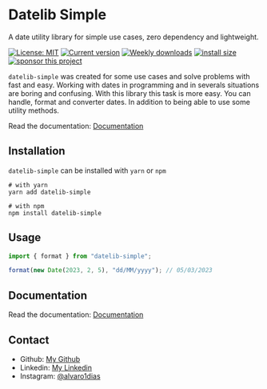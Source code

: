 # Datelib Simple
A date utility library for simple use cases, zero dependency and lightweight.

[![License: MIT](https://img.shields.io/npm/l/datelib-simple?color=blueviolet)](LICENSE.md)
[![Current version](https://img.shields.io/npm/v/datelib-simple?color=blueviolet)](https://www.npmjs.com/package/datelib-simple)
[![Weekly downloads](https://img.shields.io/npm/dw/datelib-simple?color=blueviolet)](https://www.npmjs.com/package/datelib-simple)
[![install size](https://packagephobia.com/badge?p=datelib-simple)](https://packagephobia.com/result?p=datelib-simple)
[![sponsor this project](https://img.shields.io/badge/-%F0%9F%93%9A%20buy%20me%20a%20book-blueviolet)](https://www.buymeacoffee.com/alvaro1dias)

`datelib-simple` was created for some use cases and solve problems with fast and easy. Working with dates in programming and in severals situations are boring and confusing. With this library this task is more easy. You can handle, format and converter dates. In addition to being able to use some utility methods.

Read the documentation: [Documentation](https://alvaroemanuel.tech/datelib-simple/)

## Installation
`datelib-simple` can be installed with `yarn` or `npm`
```shell
# with yarn
yarn add datelib-simple
```

```shell
# with npm
npm install datelib-simple
```

## Usage

```javascript
import { format } from "datelib-simple";

format(new Date(2023, 2, 5), "dd/MM/yyyy"); // 05/03/2023
```
## Documentation

Read the documentation: [Documentation](https://alvaroemanuel.tech/datelib-simple/)
## Contact
- Github: [My Github](https://github.com/alvaroemanuel20)
- Linkedin: [My Linkedin](https://linkedin/in/alvaroemanuel20)
- Instagram: [@alvaro1dias](https://instagram.com/alvaro1dias)
